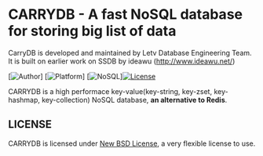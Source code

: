 # CARRYDB - A fast NoSQL database for storing big list of data 

CarryDB is developed and maintained by Letv Database Engineering Team. It is built on earlier work on SSDB by ideawu (http://www.ideawu.net/)

[![Author](https://img.shields.io/badge/author-@letv-blue.svg?style=flat)] [![Platform](https://img.shields.io/badge/platform-Linux,%20BSD,%20OS%20X,%20Windows-green.svg?style=flat)] [![NoSQL](https://img.shields.io/badge/db-NoSQL-pink.svg?tyle=flat)][![License](https://img.shields.io/badge/license-New%20BSD-yellow.svg?style=flat)](LICENSE)


CARRYDB is a high performace key-value(key-string, key-zset, key-hashmap, key-collection) NoSQL database, __an alternative to Redis__.


## LICENSE

 CARRYDB is licensed under [New BSD License](http://opensource.org/licenses/BSD-3-Clause), a very flexible license to use.


